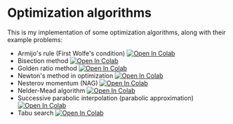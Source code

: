 # Optimization algorithms

This is my implementation of some optimization algorithms, along with their example problems:

* Armijo's rule (First Wolfe's condition) 
[![Open In Colab](https://colab.research.google.com/assets/colab-badge.svg)](https://colab.research.google.com/drive/1ZX4GxpNzvQNcnNhbSd0iUVV6xbG0nuXW?usp=sharing)
* Bisection method [![Open In Colab](https://colab.research.google.com/assets/colab-badge.svg)](https://colab.research.google.com/drive/1e1WWu6qgtyq5lW4AVknk1VmPqh53a8CB?usp=sharing)
* Golden ratio method [![Open In Colab](https://colab.research.google.com/assets/colab-badge.svg)](https://colab.research.google.com/drive/1KiSK--IQBEqjHWGn_HW2DIhcSRYuYPAf?usp=sharing)
* Newton's method in optimization [![Open In Colab](https://colab.research.google.com/assets/colab-badge.svg)](https://colab.research.google.com/drive/1ISW6Pjh5zrRbnN2hB0vrTx771TFJxASh?usp=sharing)
* Nesterov momentum (NAG) [![Open In Colab](https://colab.research.google.com/assets/colab-badge.svg)](https://colab.research.google.com/drive/1QrE6__CbSmSkkYDfDShr6CWAHFBm_-eH?usp=sharing)
* Nelder-Mead algorithm [![Open In Colab](https://colab.research.google.com/assets/colab-badge.svg)](https://colab.research.google.com/drive/1PaWH02S2NoUThOSzspLv2aNyIPnH3jhA?usp=sharing)
* Successive parabolic interpolation (parabolic approximation) [![Open In Colab](https://colab.research.google.com/assets/colab-badge.svg)](https://colab.research.google.com/drive/1tBFDVDxpaD0Kj6qj4SJHEePv7fkoHtt6?usp=sharing)
* Tabu search [![Open In Colab](https://colab.research.google.com/assets/colab-badge.svg)](https://colab.research.google.com/drive/1pjiWKdBaFGkkLHpTozRpFVmANe_kHpHl?usp=sharing)



